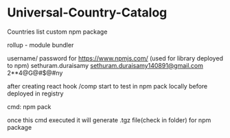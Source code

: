 # Universal-Country-Catalog
Countries list custom npm package


rollup - module bundler

username/ password for https://www.npmjs.com/ (used for library deployed to npm)
sethuram.duraisamy
sethuram.duraisamy140891@gmail.com
2**4@G@#$@#ny

after creating react hook /comp start to test in npm pack locally before deployed in registry

cmd: 
npm pack

once this cmd executed it will generate .tgz file(check in folder) for npm package
